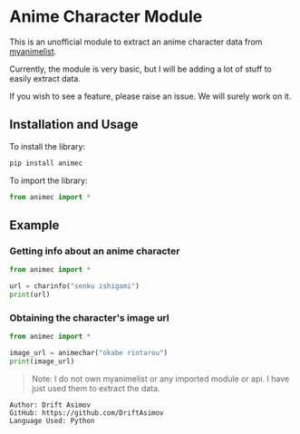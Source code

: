 # Anime Character Module

This is an unofficial module to extract an anime character data from [myanimelist](https://myanimelist.net/).

Currently, the module is very basic, but I will be adding a lot of stuff to easily extract data.

If you wish to see a feature, please raise an issue. We will surely work on it.

## Installation and Usage

To install the library:
```python
pip install animec
```

To import the library:
```python
from animec import *
```

## Example 

### Getting info about an anime character

```python
from animec import *

url = charinfo("senku ishigami")
print(url)

```

### Obtaining the character's image url

```python
from animec import *

image_url = animechar("okabe rintarou")
print(image_url)

```

> Note: I do not own myanimelist or any imported module or api. I have just used them to extract the data.

```
Author: Drift Asimov
GitHub: https://github.com/DriftAsimov
Language Used: Python
```
